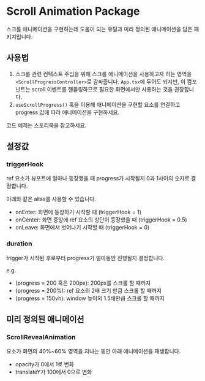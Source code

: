 # Scroll Animation Package

스크롤 애니메이션을 구현하는데 도움이 되는 유틸과 미리 정의된 애니메이션을 담은 패키지입니다.

## 사용법

1. 스크롤 관련 컨텍스트 주입을 위해 스크롤 애니메이션을 사용하고자 하는 영역을 `<ScrollProgressController>`로 감싸줍니다. `App.tsx`에 두어도 되지만, 이 컴포넌트는 scroll 이벤트를 핸들링하므로 필요한 화면에서만 사용하는 것을 권장합니다.
2. `useScrollProgress()` 훅을 이용해 애니메이션을 구현할 요소를 연결하고 progress 값에 따라 애니메이션을 구현하세요.

코드 예제는 스토리북을 참고하세요.

## 설정값

### triggerHook

ref 요소가 뷰포트에 얼마나 등장했을 때 progress가 시작될지 0과 1사이의 숫자로 결정합니다.

아래와 같은 alias를 사용할 수 있습니다.

- onEnter: 화면에 등장하기 시작할 때 (triggerHook = 1)
- onCenter: 화면 중앙에 ref 요소의 상단이 등장했을 때 (triggerHook = 0.5)
- onLeave: 화면에서 벗어나기 시작할 때 (triggerHook = 0)

### duration

trigger가 시작된 후로부터 progress가 얼마동안 진행될지 결정합니다.

e.g.

- (progress = 200 혹은 200px): 200px를 스크롤 할 때까지
- (progress = 200%): ref 요소의 2배 크기 만큼 스크롤 할 때까지
- (progress = 150vh): window 높이의 1.5배만큼 스크롤 할 때까지

## 미리 정의된 애니메이션

### ScrollRevealAnimation

요소가 화면의 40%~60% 영역을 지나는 동안 아래 애니메이션을 재생합니다.

- opacity가 0에서 1로 변화
- translateY가 100에서 0으로 변화
